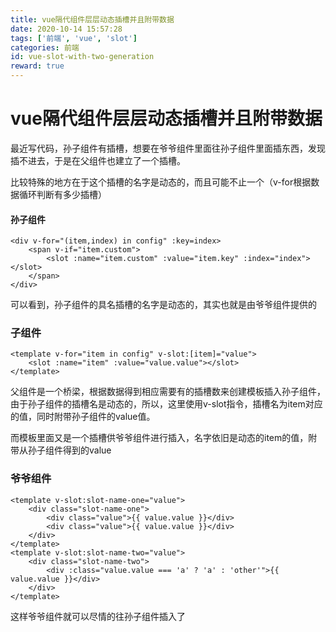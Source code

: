 ```yaml
---
title: vue隔代组件层层动态插槽并且附带数据
date: 2020-10-14 15:57:28
tags: ['前端', 'vue', 'slot']
categories: 前端
id: vue-slot-with-two-generation
reward: true
---
```


# vue隔代组件层层动态插槽并且附带数据

最近写代码，孙子组件有插槽，想要在爷爷组件里面往孙子组件里面插东西，发现插不进去，于是在父组件也建立了一个插槽。

比较特殊的地方在于这个插槽的名字是动态的，而且可能不止一个（v-for根据数据循环判断有多少插槽）

#### 孙子组件

```vue
<div v-for="(item,index) in config" :key=index>
	<span v-if="item.custom">
        <slot :name="item.custom" :value="item.key" :index="index"></slot>
	</span>
</div>
```

可以看到，孙子组件的具名插槽的名字是动态的，其实也就是由爷爷组件提供的

### 子组件

```vue
<template v-for="item in config" v-slot:[item]="value">
	<slot :name="item" :value="value.value"></slot>
</template>
```

父组件是一个桥梁，根据数据得到相应需要有的插槽数来创建模板插入孙子组件，由于孙子组件的插槽名是动态的，所以，这里使用v-slot指令，插槽名为item对应的值，同时附带孙子组件的value值。

而模板里面又是一个插槽供爷爷组件进行插入，名字依旧是动态的item的值，附带从孙子组件得到的value

### 爷爷组件

```vue
<template v-slot:slot-name-one="value">
    <div class="slot-name-one">
        <div class="value">{{ value.value }}</div>
        <div class="value">{{ value.value }}</div>
    </div>
</template>
<template v-slot:slot-name-two="value">
    <div class="slot-name-two">
        <div :class="value.value === 'a' ? 'a' : 'other'">{{ value.value }}</div>
    </div>
</template>
```

这样爷爷组件就可以尽情的往孙子组件插入了